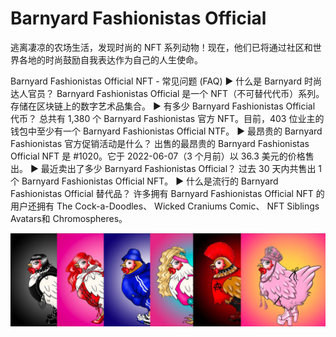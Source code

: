 # Barnyard Fashionistas Official

逃离凄凉的农场生活，发现时尚的 NFT 系列动物！现在，他们已将通过社区和世界各地的时尚鼓励自我表达作为自己的人生使命。

Barnyard Fashionistas Official NFT - 常见问题 (FAQ)
▶ 什么是 Barnyard 时尚达人官员？
Barnyard Fashionistas Official 是一个 NFT（不可替代代币）系列。存储在区块链上的数字艺术品集合。
▶ 有多少 Barnyard Fashionistas Official 代币？
总共有 1,380 个 Barnyard Fashionistas 官方 NFT。目前，403 位业主的钱包中至少有一个 Barnyard Fashionistas Official NTF。
▶ 最昂贵的 Barnyard Fashionistas 官方促销活动是什么？
出售的最昂贵的 Barnyard Fashionistas Official NFT 是 #1020。它于 2022-06-07（3 个月前）以 36.3 美元的价格售出。
▶ 最近卖出了多少 Barnyard Fashionistas Official？
过去 30 天内共售出 1 个 Barnyard Fashionistas Official NFT。
▶ 什么是流行的 Barnyard Fashionistas Official 替代品？
许多拥有 Barnyard Fashionistas Official NFT 的用户还拥有 The Cock-a-Doodles、 Wicked Craniums Comic、 NFT Siblings Avatars和 Chromospheres。

![nft](unnamed.jpg)
